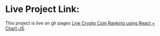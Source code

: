 # Live Project Link:

This project is live on gh pages [Live Crypto Coin Ranking using React + Chart-JS](https://abhishek14k.github.io/React-Live-Crypto-Coin-App/).

